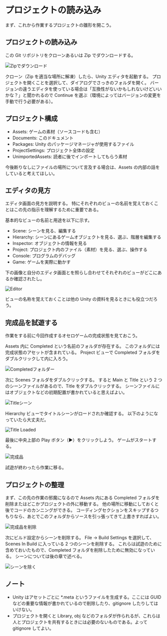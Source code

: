 # プロジェクトの読み込み

まず、これから作業するプロジェクトの雛形を開こう。

## プロジェクトの読み込み

この Git リポジトリをクローンあるいは Zip でダウンロードする。

![Zipでダウンロード](./Images/DownloadZip.png)

クローン（Zip を適当な場所に解凍）したら、Unity エディタを起動する。
プロジェクトを開くことを選択して、ダイアログでさっきのフォルダを開く。
バージョンの違うエディタを使っている場合は「互換性がないかもしれないけどいいかな？」と聞かれるので Continue を選ぶ（環境によってはバージョンの変更を手動で行う必要がある）。

## プロジェクト構成

- Assets: ゲームの素材（ソースコードも含む）
- Documents: このドキュメント
- Packages: Unity のパッケージマネージャが使用するファイル
- ProjectSettings: プロジェクト全体の設定
- UnimportedAssets: 読者に後でインポートしてもらう素材

今後断りなしにファイルの場所について言及する場合は、Assets の内部の話をしていると考えてほしい。

## エディタの見方

エディタ画面の見方を説明する。
特にそれぞれのビューの名前を覚えておくことはこの先の指示を理解するために重要である。

基本的なビューの名前と用途を以下に示す。

- Scene: シーンを見る、編集する
- Hierarchy: シーンにあるゲームオブジェクトを見る、選ぶ、階層を編集する
- Inspector: オブジェクトの情報を見る
- Project: プロジェクト内のファイル（素材）を見る、選ぶ、操作する
- Console: プログラムのデバッグ
- Game: ゲームを実際に動かす

下の画像と自分のエディタ画面とを照らし合わせてそれぞれのビューがどこにあるか確認されたし。

![Editor](./Images/Editor.png)

ビューの名称を覚えておくことは他の Unity の資料を見るときにも役立つだろう。

## 完成品を試遊する

作業をする前に今回作成するオセロゲームの完成状態を見ておこう。

Assets 内に Completed という名前のフォルダが存在する。
このフォルダには完成状態のアセットが含まれている。
Project ビューで Completed フォルダをダブルクリックして内に入ろう。

![Completedフォルダー](./Images/CompletedFolder.png)

次に Scenes フォルダをダブルクリックする。
すると Main と Title という 2 つのシーンファイルがあるので、Title をダブルクリックする。
シーンファイルにはオブジェクトなどの初期配置が書かれていると思えばよい。

![Titleシーン](./Images/TitleScene.png)

Hierarchy ビューでタイトルシーンがロードされか確認する。
以下のようになっていたら大丈夫だ。

![Title Loaded](./Images/LoadTitle.png)

最後に中央上部の Play ボタン（▶）をクリックしよう。
ゲームがスタートする。

![完成品](./Images/PlayCompleted.png)

試遊が終わったら作業に移る。

## プロジェクトの整理

まず、この先の作業の邪魔になるので Assets 内にある Completed フォルダを削除またはどこかプロジェクトの外に移動する。
他の場所に移動にしておくと後でコードのカンニングができる。
コーディングセクションをスキップするつもりなら、あとでこのフォルダからソースを引っ張ってきて上書きすればよい。

![完成品を削除](./Images/DeleteCompleted.png)

次にビルド設定からシーンを削除する。
File -> Build Settings を選択して、Scenes In Build に入っている 2 つのシーンを削除する。
これらは試遊のために含めておいたもので、Completed フォルダを削除したために無効になっている。
シーンについては後の章で述べる。

![シーンを除く](./Images/RemoveScenes.png)

## ノート

- Unity はアセットごとに \*.meta というファイルを生成する。ここには GUID などの重要な情報が書かれているので削除したり、gitignore したりしてはいけない。
- プロジェクトを開くと Library, obj などのフォルダが作られるが、これらは人とプロジェクトを共有するときには必要のないものである。よって gitignore してよい。
